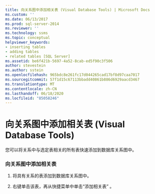 ```yaml
---
title: 向关系图中添加相关表 (Visual Database Tools) | Microsoft Docs
ms.custom: ''
ms.date: 06/13/2017
ms.prod: sql-server-2014
ms.reviewer: ''
ms.technology: ssms
ms.topic: conceptual
helpviewer_keywords:
- inserting tables
- adding tables
- related tables [SQL Server]
ms.assetid: be6f421b-5697-4a52-8cab-ed5f90c3f506
author: stevestein
ms.author: sstein
ms.openlocfilehash: 965bdc8e261fc17d044265cad17bf8d97caa7017
ms.sourcegitcommit: 57f1d15c67113bbadd40861b886d6929aacd3467
ms.translationtype: MT
ms.contentlocale: zh-CN
ms.lasthandoff: 06/18/2020
ms.locfileid: "85058246"
---
```

# <a name="add-related-tables-to-diagrams-visual-database-tools"></a>向关系图中添加相关表 (Visual Database Tools)
  您可以将关系中与选定表相关的所有表快速添加到数据库关系图中。  
  
### <a name="to-add-related-tables-to-a-diagram"></a>向关系图中添加相关表  
  
1.  将具有关系的表添加到数据库关系图中。  
  
2.  右键单击该表，再从快捷菜单中单击“添加相关表”  。  
  
  
